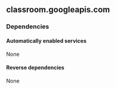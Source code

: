 ## classroom.googleapis.com

### Dependencies

#### Automatically enabled services

None

#### Reverse dependencies

None
